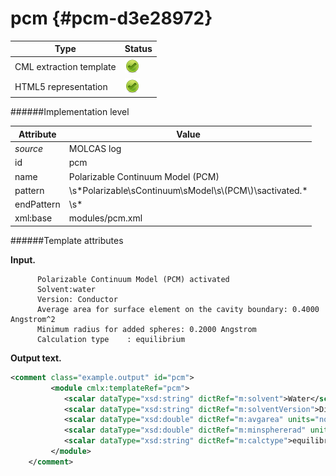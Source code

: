 # pcm {#pcm-d3e28972}


| Type                                                                                                                                                | Status                                                                                                                                              |
|----|----|
| CML extraction template                                                                                                                             | ![](/imgs/Total.png)                                                                                                                                |
| HTML5 representation                                                                                                                                | ![](/imgs/Total.png)                                                                                                                                |

######Implementation level

| Attribute                                                                                                                                           | Value                                                                                                                                               |
|----|----|
| *source*                                                                                                                                            | MOLCAS log                                                                                                                                          |
| id                                                                                                                                                  | pcm                                                                                                                                                 |
| name                                                                                                                                                | Polarizable Continuum Model (PCM)                                                                                                                   |
| pattern                                                                                                                                             | \\s\*Polarizable\\sContinuum\\sModel\\s\\(PCM\\)\\sactivated.\*                                                                                     |
| endPattern                                                                                                                                          | \\s\*                                                                                                                                               |
| xml:base                                                                                                                                            | modules/pcm.xml                                                                                                                                     |

######Template attributes

**Input.**

          Polarizable Continuum Model (PCM) activated
          Solvent:water
          Version: Conductor
          Average area for surface element on the cavity boundary: 0.4000 Angstrom^2
          Minimum radius for added spheres: 0.2000 Angstrom
          Calculation type    : equilibrium
        
        

**Output text.**

```xml
<comment class="example.output" id="pcm">
         <module cmlx:templateRef="pcm">
            <scalar dataType="xsd:string" dictRef="m:solvent">Water</scalar>
            <scalar dataType="xsd:string" dictRef="m:solventVersion">Dielectric</scalar>
            <scalar dataType="xsd:double" dictRef="m:avgarea" units="nonsi:angstrom2">0.4000</scalar>
            <scalar dataType="xsd:double" dictRef="m:minsphererad" units="nonsi:angstrom">0.2000</scalar>
            <scalar dataType="xsd:string" dictRef="m:calctype">equilibrium</scalar>
         </module>            
    </comment>
```
